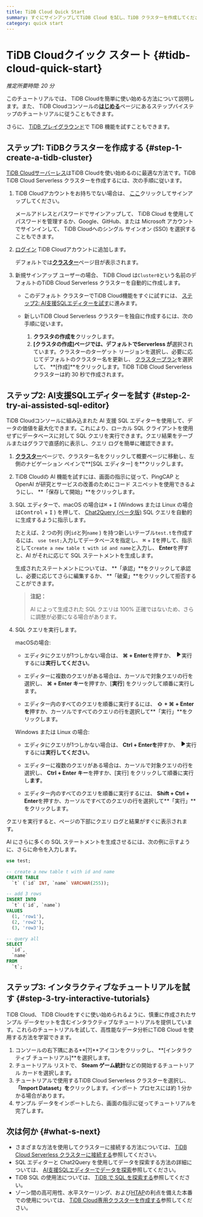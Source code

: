 ```yaml
---
title: TiDB Cloud Quick Start
summary: すぐにサインアップしてTiDB Cloud を試し、TiDB クラスターを作成してください。
category: quick start
---
```


# TiDB Cloudクイック スタート {#tidb-cloud-quick-start}

*推定所要時間: 20 分*

このチュートリアルでは、 TiDB Cloudを簡単に使い始める方法について説明します。また、 TiDB Cloudコンソールの[**はじめる**](https://tidbcloud.com/console/getting-started)ページにあるステップバイステップのチュートリアルに従うこともできます。

さらに、 [TiDB プレイグラウンド](https://play.tidbcloud.com/?utm_source=docs&#x26;utm_medium=tidb_cloud_quick_start)で TiDB 機能を試すこともできます。

## ステップ1: TiDBクラスターを作成する {#step-1-create-a-tidb-cluster}

[TiDB Cloudサーバーレス](/tidb-cloud/select-cluster-tier.md#tidb-cloud-serverless)はTiDB Cloudを使い始めるのに最適な方法です。TiDB TiDB Cloud Serverless クラスターを作成するには、次の手順に従います。

1.  TiDB Cloudアカウントをお持ちでない場合は、 [ここ](https://tidbcloud.com/free-trial)クリックしてサインアップしてください。

    メールアドレスとパスワードでサインアップして、 TiDB Cloud を使用してパスワードを管理するか、Google、GitHub、または Microsoft アカウントでサインインして、 TiDB Cloudへのシングル サインオン (SSO) を選択することもできます。

2.  [ログイン](https://tidbcloud.com/) TiDB Cloudアカウントに追加します。

    デフォルトでは[**クラスター**](https://tidbcloud.com/console/clusters)ページ目が表示されます。

3.  新規サインアップ ユーザーの場合、 TiDB Cloud は`Cluster0`という名前のデフォルトのTiDB Cloud Serverless クラスターを自動的に作成します。

    -   このデフォルト クラスターでTiDB Cloud機能をすぐに試すには、 [ステップ2: AI支援SQLエディターを試す](#step-2-try-ai-assisted-sql-editor)に進みます。
    -   新しいTiDB Cloud Serverless クラスターを独自に作成するには、次の手順に従います。

        1.  **クラスタの作成を**クリックします。
        2.  **[クラスタの作成]**ページでは、デフォルトで**Serverless が**選択されています。クラスターのターゲット リージョンを選択し、必要に応じてデフォルトのクラスター名を更新し、 [クラスタープラン](/tidb-cloud/select-cluster-tier.md#cluster-plans)を選択して、 **[作成]**をクリックします。TiDB TiDB Cloud Serverless クラスターは約 30 秒で作成されます。

## ステップ2: AI支援SQLエディターを試す {#step-2-try-ai-assisted-sql-editor}

TiDB Cloudコンソールに組み込まれた AI 支援 SQL エディターを使用して、データの価値を最大化できます。これにより、ローカル SQL クライアントを使用せずにデータベースに対して SQL クエリを実行できます。クエリ結果をテーブルまたはグラフで直感的に表示し、クエリ ログを簡単に確認できます。

1.  [**クラスター**](https://tidbcloud.com/console/clusters)ページで、クラスター名をクリックして概要ページに移動し、左側のナビゲーション ペインで**[SQL エディター] を**クリックします。

2.  TiDB Cloudの AI 機能を試すには、画面の指示に従って、PingCAP と OpenAI が研究とサービスの改善のためにコード スニペットを使用できるようにし、 **「保存して開始」**をクリックします。

3.  SQL エディターで、macOS の場合は<kbd>⌘</kbd> + <kbd>I</kbd> (Windows または Linux の場合は<kbd>Control</kbd> + <kbd>I</kbd> ) を押して、 [Chat2Query (ベータ版)](/tidb-cloud/tidb-cloud-glossary.md#chat2query) SQL クエリを自動的に生成するように指示します。

    たとえば、2 つの列 (列`id`と列`name` ) を持つ新しいテーブル`test.t`を作成するには、 `use test;`入力してデータベースを指定し、 <kbd>⌘</kbd> + <kbd>I</kbd>を押して、指示として`create a new table t with id and name`と入力し、 **Enter**を押すと、AI がそれに応じて SQL ステートメントを生成します。

    生成されたステートメントについては、 **「承認」**をクリックして承認し、必要に応じてさらに編集するか、 **「破棄」**をクリックして拒否することができます。

    > **注記：**
    >
    > AI によって生成された SQL クエリは 100% 正確ではないため、さらに調整が必要になる場合があります。

4.  SQL クエリを実行します。

    <SimpleTab>
     <div label="macOS">

    macOSの場合:

    -   エディタにクエリが1つしかない場合は、 **⌘ + Enter**を押すか、 <svg width="1rem" height="1rem" viewBox="0 0 24 24" fill="none" xmlns="http://www.w3.org/2000/svg"><path d="M6.70001 20.7756C6.01949 20.3926 6.00029 19.5259 6.00034 19.0422L6.00034 12.1205L6 5.33028C6 4.75247 6.00052 3.92317 6.38613 3.44138C6.83044 2.88625 7.62614 2.98501 7.95335 3.05489C8.05144 3.07584 8.14194 3.12086 8.22438 3.17798L19.2865 10.8426C19.2955 10.8489 19.304 10.8549 19.3126 10.8617C19.4069 10.9362 20 11.4314 20 12.1205C20 12.7913 19.438 13.2784 19.3212 13.3725C19.307 13.3839 19.2983 13.3902 19.2831 13.4002C18.8096 13.7133 8.57995 20.4771 8.10002 20.7756C7.60871 21.0812 7.22013 21.0683 6.70001 20.7756Z" fill="currentColor"></path></svg>実行するには**実行してください**。

    -   エディターに複数のクエリがある場合は、カーソルで対象クエリの行を選択し、 **⌘ + Enter キー**を押すか、[**実行**] をクリックして順番に実行します。

    -   エディター内のすべてのクエリを順番に実行するには、 **⇧ + ⌘ + Enter を**押すか、カーソルですべてのクエリの行を選択して**「実行」**をクリックします。

    </div>

    <div label="Windows/Linux">

    Windows または Linux の場合:

    -   エディタにクエリが1つしかない場合は、 **Ctrl + Enterを**押すか、 <svg width="1rem" height="1rem" viewBox="0 0 24 24" fill="none" xmlns="http://www.w3.org/2000/svg"><path d="M6.70001 20.7756C6.01949 20.3926 6.00029 19.5259 6.00034 19.0422L6.00034 12.1205L6 5.33028C6 4.75247 6.00052 3.92317 6.38613 3.44138C6.83044 2.88625 7.62614 2.98501 7.95335 3.05489C8.05144 3.07584 8.14194 3.12086 8.22438 3.17798L19.2865 10.8426C19.2955 10.8489 19.304 10.8549 19.3126 10.8617C19.4069 10.9362 20 11.4314 20 12.1205C20 12.7913 19.438 13.2784 19.3212 13.3725C19.307 13.3839 19.2983 13.3902 19.2831 13.4002C18.8096 13.7133 8.57995 20.4771 8.10002 20.7756C7.60871 21.0812 7.22013 21.0683 6.70001 20.7756Z" fill="currentColor"></path></svg>実行するには**実行してください**。

    -   エディターに複数のクエリがある場合は、カーソルで対象クエリの行を選択し、 **Ctrl + Enter キー**を押すか、[実行] をクリックして順番に実行し**ます**。

    -   エディター内のすべてのクエリを順番に実行するには、 **Shift + Ctrl + Enter**を押すか、カーソルですべてのクエリの行を選択して**「実行」**をクリックします。

    </div>
     </SimpleTab>

クエリを実行すると、ページの下部にクエリ ログと結果がすぐに表示されます。

AI にさらに多くの SQL ステートメントを生成させるには、次の例に示すように、さらに命令を入力します。

```sql
use test;

-- create a new table t with id and name 
CREATE TABLE
  `t` (`id` INT, `name` VARCHAR(255));

-- add 3 rows 
INSERT INTO
  `t` (`id`, `name`)
VALUES
  (1, 'row1'),
  (2, 'row2'),
  (3, 'row3');

-- query all
SELECT
  `id`,
  `name`
FROM
  `t`;
```

## ステップ3: インタラクティブなチュートリアルを試す {#step-3-try-interactive-tutorials}

TiDB Cloud、 TiDB Cloudをすぐに使い始められるように、慎重に作成されたサンプル データセットを含むインタラクティブなチュートリアルを提供しています。これらのチュートリアルを試して、高性能なデータ分析にTiDB Cloud を使用する方法を学習できます。

1.  コンソールの右下隅にある**[?]**アイコンをクリックし、 **[インタラクティブ チュートリアル]**を選択します。
2.  チュートリアル リストで、 **Steam ゲーム統計**などの開始するチュートリアル カードを選択します。
3.  チュートリアルで使用するTiDB Cloud Serverless クラスターを選択し、 **「Import Dataset」を**クリックします。インポート プロセスには約 1 分かかる場合があります。
4.  サンプル データをインポートしたら、画面の指示に従ってチュートリアルを完了します。

## 次は何か {#what-s-next}

-   さまざまな方法を使用してクラスターに接続する方法については、 [TiDB Cloud Serverless クラスターに接続する](/tidb-cloud/connect-to-tidb-cluster-serverless.md)参照してください。
-   SQL エディターと Chat2Query を使用してデータを探索する方法の詳細については、 [AI支援SQLエディターでデータを探索](/tidb-cloud/explore-data-with-chat2query.md)参照してください。
-   TiDB SQL の使用法については、 [TiDB で SQL を探索する](/basic-sql-operations.md)参照してください。
-   ゾーン間の高可用性、水平スケーリング、および[HTAP](https://en.wikipedia.org/wiki/Hybrid_transactional/analytical_processing)の利点を備えた本番での使用については、 [TiDB Cloud専用クラスターを作成する](/tidb-cloud/create-tidb-cluster.md)参照してください。
